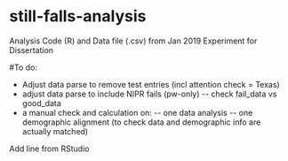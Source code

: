 # still-falls-analysis
Analysis Code (R) and Data file (.csv) from Jan 2019 Experiment for Dissertation

#To do:
- Adjust data parse to remove test entries (incl attention check = Texas)
- adjust data parse to include NIPR fails (pw-only)
-- check fail_data vs good_data
- a manual check and calculation on:
-- one data analysis
-- one demographic alignment (to check data and demographic info are actually matched)

Add line from RStudio